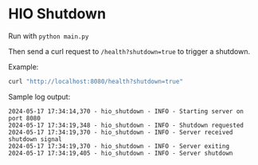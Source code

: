 # HIO Shutdown

Run with `python main.py`

Then send a curl request to `/health?shutdown=true` to trigger a shutdown.

Example:
```bash 
curl "http://localhost:8080/health?shutdown=true"
```

Sample log output:
```text
2024-05-17 17:34:14,370 - hio_shutdown - INFO - Starting server on port 8080
2024-05-17 17:34:19,348 - hio_shutdown - INFO - Shutdown requested
2024-05-17 17:34:19,370 - hio_shutdown - INFO - Server received shutdown signal
2024-05-17 17:34:19,370 - hio_shutdown - INFO - Server exiting
2024-05-17 17:34:19,405 - hio_shutdown - INFO - Server shutdown
```